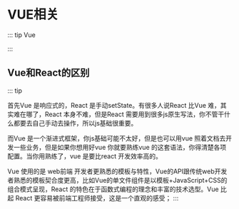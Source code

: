 # VUE相关

::: tip 
Vue

:::
## Vue和React的区别

::: tip 

首先Vue 是响应式的，React 是手动setState。有很多人说React 比Vue 难，其实难在哪了，React 本身不难，但是React 需要用到很多js原生写法，你不管干什么都要去自己手动去操作，所以js基础很重要。

而Vue 是一个渐进式框架，你js基础可能不太好，但是也可以用vue 照着文档去开发一些业务，但是如果你想用好vue 你就要熟练vue 的这套语法，你得清楚各项配置。当你用熟练了，vue 是要比react 开发效率高的。

Vue 使用的是 web前端 开发者更熟悉的模板与特性，Vue的API跟传统web开发者熟悉的模板契合度更高，比如Vue的单文件组件是以模板+JavaScript+CSS的组合模式呈现，React 的特色在于函数式编程的理念和丰富的技术选型。Vue 比起 React 更容易被前端工程师接受，这是一个直观的感受；
:::

